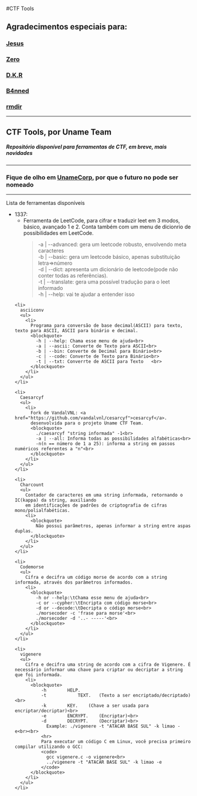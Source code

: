 #CTF Tools
<h2>Agradecimentos especiais para:</h2>
<h3><a href="https://github.com/JesusFromHellz">Jesus</a></h3>
<h3><a href="https://github.com/zero10101">Zero</a></h3>
<h3><a href="https://github.com/ninj4c0d3r">D.K.R</a></h3>
<h3><a href="https://github.com/B4nned">B4nned</a></h3>
<h3><a href="https://github.com/RogerMonteiro124">rmdir</a></h3>

<hr>

<h2>CTF Tools, por Uname Team</h2>
<h5>Repositório disponível para ferramentas de CTF, em breve, mais novidades</h5>

<hr>

<h3>Fique de olho em <a href="https://www.facebook.com/unamecorporation">UnameCorp</a>, por que o futuro no pode ser nomeado</h3>

<hr>

<p>
  Lista de ferramentas disponíveis
  <ul>
    <li>
      1337:
      <ul>
        <li>
          Ferramenta de LeetCode, para cifrar e traduzir leet em  3 modos, básico, avançado 1 e 2.
          Conta também com um menu de dicionrio de possibilidades em LeetCode.
          <blockquote>
            -a | --advanced: gera um leetcode robusto, envolvendo meta caracteres<br>
            -b | --basic: gera um leetcode básico, apenas substituição letra=>número<br>
            -d | --dict: apresenta um dicionário de leetcode(pode não conter todas as referências).<br>
            -t | --translate: gera uma possível tradução para o leet informado<br>
            -h | --help: vai te ajudar a entender isso<br>
          </blockquote>
        </li>
      </ul>
    </li>
    
    <li>
      asciiconv
      <ul>
        <li>
          Programa para conversão de base decimal(ASCII) para texto, texto para ASCII, ASCII para binário e decimal.
          <blockquote>
            -h | --help: Chama esse menu de ajuda<br>
            -a | --ascii: Converte de Texto para ASCII<br>
            -b | --bin: Converte de Decimal para Binário<br>
            -c | --code: Converte de Texto para Binário<br>
            -t | --txt: Converrte de ASCII para Texto   <br>
          </blockquote>
        </li>
      </ul>
    </li>
    
    <li>  
      Caesarcyf
      <ul>
        <li>
          Fork de VandalVNL: <a href="https://github.com/vandalvnl/cesarcyf">cesarcyf</a>.
          desenvolvida para o projeto Uname CTF Team.
          <blockquote>
            ./caesarcyf "string informada" -1<br>
            -a | --all: Informa todas as possibilidades alfabéticas<br>
            -n(n == número de 1 a 25): informa a string em passos numéricos referentes a "n"<br>
          </blockquote>
        </li>
      </ul>
    </li>
    
    <li>
      Charcount
      <ul>
        Contador de caracteres em uma string informada, retornando o IC(kappa) da string, auxiliando
        em identificações de padrões de criptografia de cifras mono/polialfabéticas.
        <li>
          <blockquote>
            Não possui parâmetros, apenas informar a string entre aspas duplas.
          </blockquote>
        </li>
      </ul>
    </li>
    
    <li>
      Codemorse
      <ul>
        Cifra e decifra um código morse de acordo com a string informada, através dos parâmetros informados.
        <li>
          <blockquote>
            -h or --help:\tChama esse menu de ajuda<br>
            -c or --cypher:\tEncripta com código morse<br>
            -d or --decode:\tDecripta o código morse<br>
            ./morsecoder -c 'frase para morse'<br>
            ./morsecoder -d '..- -----'<br>
          </blockquote>
        </li>
      </ul>
    </li>
    
    <li>
      vigenere
      <ul>
        Cifra e decifra uma string de acordo com a cifra de Vigenere. É necessário informar uma chave para criptar ou decriptar a string que foi informada.
        <li>
          <blockquote>
              -h		HELP.
              -t     		TEXT.	(Texto a ser encriptado/decriptado)<br>
              -k 		KEY.	(Chave a ser usada para encriptar/decriptar)<br>
              -e 		ENCRYPT.	(Encriptar)<br>
              -d 		DECRYPT.	(Decriptar)<br>
	            Example: ./vigenere -t "ATACAR BASE SUL" -k limao -e<br><br>
              <hr>
              Para executar um código C em Linux, você precisa primeiro compilar utilizando o GCC:
              <code>
                gcc vigenere.c -o vigenere<br>
                ../vigenere -t "ATACAR BASE SUL" -k limao -e
              </code>
          </blockquote>
        </li>
      </ul>
    </li>
    
  </ul>
 </p>
